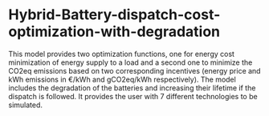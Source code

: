 # Hybrid-Battery-dispatch-cost-optimization-with-degradation
This model provides two optimization functions, one for energy cost minimization of energy supply to a load and a second one to minimize the CO2eq emissions based on two corresponding incentives (energy price and kWh emissions in €/kWh and gCO2eq/kWh respectively). The model includes the degradation of the batteries and increasing their lifetime if the dispatch is followed. It provides the user with 7 different technologies to be simulated.
